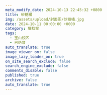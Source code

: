 ```yaml
---
meta_modify_date: 2024-10-13 22:45:32 +0800
title: 砂糖橘
img: /assets/upload/封面图/砂糖橘.jpg
date: 2024-10-11 00:00:00 +0000
category: 猫档案
tags:
  - 宝山校区
  - 已绝育
auto_translate: true
image_viewer_on: false
image_lazy_loader_on: true
on_site_search_exclude: false
search_engine_exclude: false
comments_disable: false
published: true
archive: false
auto_translate: true
---
```

